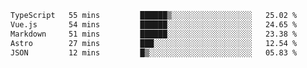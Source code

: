 <!--START_SECTION:waka-->

```txt
TypeScript   55 mins         ██████▒░░░░░░░░░░░░░░░░░░   25.02 %
Vue.js       54 mins         ██████░░░░░░░░░░░░░░░░░░░   24.65 %
Markdown     51 mins         ██████░░░░░░░░░░░░░░░░░░░   23.38 %
Astro        27 mins         ███░░░░░░░░░░░░░░░░░░░░░░   12.54 %
JSON         12 mins         █▒░░░░░░░░░░░░░░░░░░░░░░░   05.83 %
```

<!--END_SECTION:waka-->
